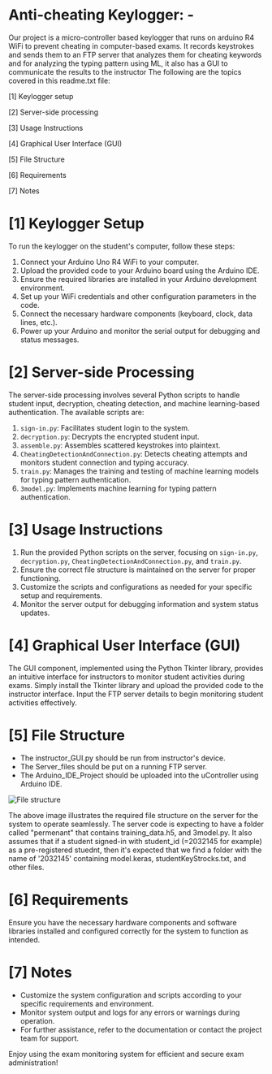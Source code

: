 # Anti-cheating Keylogger: -

Our project is a  micro-controller based keylogger that runs on arduino R4 WiFi to prevent cheating in computer-based exams. It records keystrokes and sends them to an FTP server that analyzes them for cheating keywords and for analyzing the typing pattern using ML, it also has a GUI to communicate the results to the instructor
The following are the topics covered in this readme.txt file:

[1] Keylogger setup

[2] Server-side processing

[3] Usage Instructions

[4] Graphical User Interface (GUI)

[5] File Structure

[6] Requirements

[7] Notes



# [1] Keylogger Setup

To run the keylogger on the student's computer, follow these steps:

1. Connect your Arduino Uno R4 WiFi to your computer.
2. Upload the provided code to your Arduino board using the Arduino IDE.
3. Ensure the required libraries are installed in your Arduino development environment.
4. Set up your WiFi credentials and other configuration parameters in the code.
5. Connect the necessary hardware components (keyboard, clock, data lines, etc.).
6. Power up your Arduino and monitor the serial output for debugging and status messages.

# [2] Server-side Processing

The server-side processing involves several Python scripts to handle student input, decryption, cheating detection, and machine learning-based authentication. The available scripts are:

1. `sign-in.py`: Facilitates student login to the system.
2. `decryption.py`: Decrypts the encrypted student input.
3. `assemble.py`: Assembles scattered keystrokes into plaintext.
4. `CheatingDetectionAndConnection.py`: Detects cheating attempts and monitors student connection and typing accuracy.
5. `train.py`: Manages the training and testing of machine learning models for typing pattern authentication.
6. `3model.py`: Implements machine learning for typing pattern authentication.

# [3] Usage Instructions 

1. Run the provided Python scripts on the server, focusing on `sign-in.py`, `decryption.py`, `CheatingDetectionAndConnection.py`, and `train.py`.
2. Ensure the correct file structure is maintained on the server for proper functioning.
3. Customize the scripts and configurations as needed for your specific setup and requirements.
4. Monitor the server output for debugging information and system status updates.

# [4] Graphical User Interface (GUI)

The GUI component, implemented using the Python Tkinter library, provides an intuitive interface for instructors to monitor student activities during exams. Simply install the Tkinter library and upload the provided code to the instructor interface. Input the FTP server details to begin monitoring student activities effectively.

# [5] File Structure
- The instructor_GUI.py should be run from instructor's device.
- The Server_files should be put on a running FTP server.
- The Arduino_IDE_Project should be uploaded into the uController using Arduino IDE.

![File structure](https://github.com/Abdullah-Mahran1/anti-cheating-keylogger-sdp/assets/62305013/45607428-9fb2-4bc0-bdf7-d5f98fcedf27)

The above image illustrates the required file structure on the server for the system to operate seamlessly.
The server code is expecting to have a folder called "permenant" that contains training_data.h5, and 3model.py. It also assumes that if a student signed-in with student_id (=2032145 for example) as a pre-registered stuednt, then it's expected that we find a folder with the name of '2032145' containing model.keras, studentKeyStrocks.txt, and other files.

# [6] Requirements

Ensure you have the necessary hardware components and software libraries installed and configured correctly for the system to function as intended.

# [7] Notes

- Customize the system configuration and scripts according to your specific requirements and environment.
- Monitor system output and logs for any errors or warnings during operation.
- For further assistance, refer to the documentation or contact the project team for support.

Enjoy using the exam monitoring system for efficient and secure exam administration!
